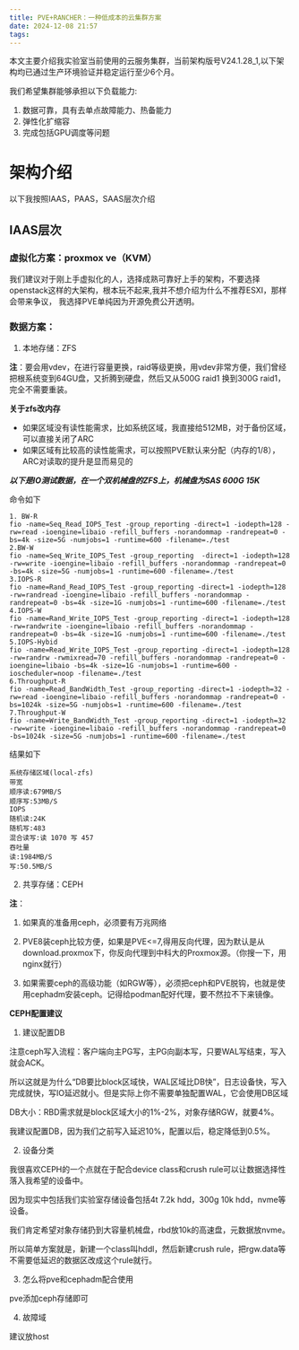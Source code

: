 ```yaml
---
title: PVE+RANCHER：一种低成本的云集群方案
date: 2024-12-08 21:57
tags:
---
```


本文主要介绍我实验室当前使用的云服务集群，当前架构版号V24.1.28_1,以下架构均已通过生产环境验证并稳定运行至少6个月。

我们希望集群能够承担以下负载能力:
1. 数据可靠，具有去单点故障能力、热备能力
2. 弹性化扩缩容
3. 完成包括GPU调度等问题

# 架构介绍

以下我按照IAAS，PAAS，SAAS层次介绍

## IAAS层次

### 虚拟化方案：proxmox ve（KVM）

我们建议对于刚上手虚拟化的人，选择成熟可靠好上手的架构，不要选择openstack这样的大架构，根本玩不起来,我并不想介绍为什么不推荐ESXI，那样会带来争议，
我选择PVE单纯因为开源免费公开透明。

### 数据方案：

1. 本地存储：ZFS

**注**：要会用vdev，在进行容量更换，raid等级更换，用vdev非常方便，我们曾经把根系统变到64GU盘，又折腾到硬盘，然后又从500G raid1 换到300G raid1，完全不需要重装。

**关于zfs改内存**
* 如果区域没有读性能需求，比如系统区域，我直接给512MB，对于备份区域，可以直接关闭了ARC
* 如果区域有比较高的读性能需求，可以按照PVE默认来分配（内存的1/8），ARC对读取的提升是显而易见的



***以下是IO测试数据，在一个双机械盘的ZFS上，机械盘为SAS 600G 15K***

命令如下

```
1. BW-R
fio -name=Seq_Read_IOPS_Test -group_reporting -direct=1 -iodepth=128 -rw=read -ioengine=libaio -refill_buffers -norandommap -randrepeat=0 -bs=4k -size=5G -numjobs=1 -runtime=600 -filename=./test
2.BW-W
fio -name=Seq_Write_IOPS_Test -group_reporting  -direct=1 -iodepth=128 -rw=write -ioengine=libaio -refill_buffers -norandommap -randrepeat=0 -bs=4k -size=5G -numjobs=1 -runtime=600 -filename=./test
3.IOPS-R
fio -name=Rand_Read_IOPS_Test -group_reporting -direct=1 -iodepth=128 -rw=randread -ioengine=libaio -refill_buffers -norandommap -randrepeat=0 -bs=4k -size=1G -numjobs=1 -runtime=600 -filename=./test
4.IOPS-W
fio -name=Rand_Write_IOPS_Test -group_reporting -direct=1 -iodepth=128 -rw=randwrite -ioengine=libaio -refill_buffers -norandommap -randrepeat=0 -bs=4k -size=1G -numjobs=1 -runtime=600 -filename=./test
5.IOPS-Hybid
fio -name=Read_Write_IOPS_Test -group_reporting -direct=1 -iodepth=128 -rw=randrw -rwmixread=70 -refill_buffers -norandommap -randrepeat=0 -ioengine=libaio -bs=4k -size=1G -numjobs=1 -runtime=600 -ioscheduler=noop -filename=./test
6.Throughput-R
fio -name=Read_BandWidth_Test -group_reporting -direct=1 -iodepth=32 -rw=read -ioengine=libaio -refill_buffers -norandommap -randrepeat=0 -bs=1024k -size=5G -numjobs=1 -runtime=600 -filename=./test
7.Throughput-W
fio -name=Write_BandWidth_Test -group_reporting -direct=1 -iodepth=32 -rw=write -ioengine=libaio -refill_buffers -norandommap -randrepeat=0 -bs=1024k -size=5G -numjobs=1 -runtime=600 -filename=./test
```

结果如下

```
系统存储区域(local-zfs)
带宽
顺序读:679MB/S
顺序写:53MB/S
IOPS
随机读:24K
随机写:483
混合读写:读 1070 写 457
吞吐量
读:1984MB/S
写:50.5MB/S
```

2. 共享存储：CEPH

**注**：
1. 如果真的准备用ceph，必须要有万兆网络

2. PVE8装ceph比较方便，如果是PVE<=7,得用反向代理，因为默认是从download.proxmox下，你反向代理到中科大的Proxmox源。（你搜一下，用nginx就行）

3. 如果需要ceph的高级功能（如RGW等），必须把ceph和PVE脱钩，也就是使用cephadm安装ceph。记得给podman配好代理，要不然拉不下来镜像。

**CEPH配置建议**

1. 建议配置DB

注意ceph写入流程：客户端向主PG写，主PG向副本写，只要WAL写结束，写入就会ACK。

所以这就是为什么“DB要比block区域快，WAL区域比DB快”，日志设备快，写入完成就快，写IO延迟就小。但是实际上你不需要单独配置WAL，它会使用DB区域

DB大小：RBD需求就是block区域大小的1%-2%，对象存储RGW，就要4%。

我建议配置DB，因为我们之前写入延迟10%，配置以后，稳定降低到0.5%。

2. 设备分类

我很喜欢CEPH的一个点就在于配合device class和crush rule可以让数据选择性落入我希望的设备中。

因为现实中包括我们实验室存储设备包括4t 7.2k hdd，300g 10k hdd，nvme等设备。

我们肯定希望对象存储扔到大容量机械盘，rbd放10k的高速盘，元数据放nvme。

所以简单方案就是，新建一个class叫hddl，然后新建crush rule，把rgw.data等不需要低延迟的数据区改成这个rule就行。

3. 怎么将pve和cephadm配合使用

pve添加ceph存储即可

4. 故障域

建议放host


